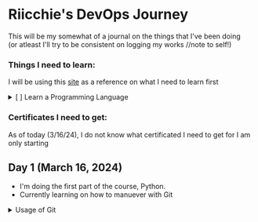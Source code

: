 # Riicchie's DevOps Journey
This will be my somewhat of a journal on the things that I've been doing </br>
(or atleast I'll try to be consistent on logging my works //note to self!)

### **Things I need to learn:** </br>
I will be using this [site](https://roadmap.sh/devops) as a reference on what I need to learn first
<details>
<summary>[ ] Learn a Programming Language</summary>

  - [ ] Python
</details>



### **Certificates I need to get:** </br>
As of today (3/16/24), I do not know what certificated I need to get for I am only starting

## Day 1 (March 16, 2024)
  - I'm doing the first part of the course, Python.
  - Currently learning on how to manuever with Git
  <details>
  <summary> Usage of Git </summary>
    
  ## Setting up
  ```
  git config --global user.name "[name]" 
  git config --global user.email "[email]"
  git clone [url]
  ```
  ## Staging
  ```
  git status
  git commit -m "[message]"
  ```
  ## Branching
  ```
  git branch
  git branch [branch-name]
  git checkout [branch-name]
  git merge [branch-name]
  ```
  ## Inspect
  ```
  git log
  ```
  ## Updating
  ```
  git remote add [nickname] [url]
  git merge [nickname]/[branch-name]
  git push [nickname] [branch-name]
  git pull
  ```
  </details>
    
